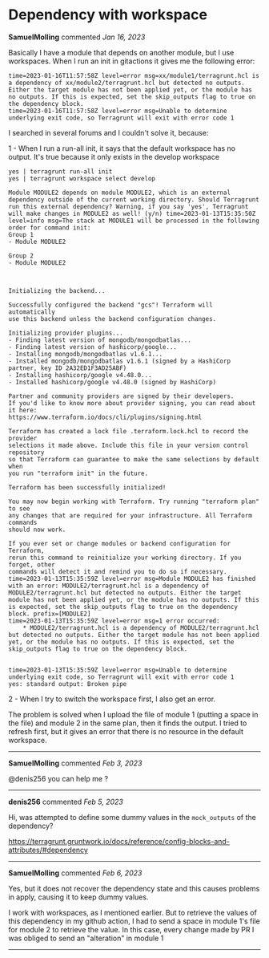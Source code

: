 # Dependency with workspace

**SamuelMolling** commented *Jan 16, 2023*

Basically I have a module that depends on another module, but I use workspaces. When I run an init in gitactions it gives me the following error:

```
time=2023-01-16T11:57:58Z level=error msg=xx/module1/terragrunt.hcl is a dependency of xx/module2/terragrunt.hcl but detected no outputs. Either the target module has not been applied yet, or the module has no outputs. If this is expected, set the skip_outputs flag to true on the dependency block.
time=2023-01-16T11:57:58Z level=error msg=Unable to determine underlying exit code, so Terragrunt will exit with error code 1
```

I searched in several forums and I couldn't solve it, because:

1 - When I run a run-all init, it says that the default workspace has no output. It's true because it only exists in the develop workspace

```
yes | terragrunt run-all init
yes | terragrunt workspace select develop
```

```
Module MODULE2 depends on module MODULE2, which is an external dependency outside of the current working directory. Should Terragrunt run this external dependency? Warning, if you say 'yes', Terragrunt will make changes in MODULE2 as well! (y/n) time=2023-01-13T15:35:50Z level=info msg=The stack at MODULE1 will be processed in the following order for command init:
Group 1
- Module MODULE2

Group 2
- Module MODULE2



Initializing the backend...

Successfully configured the backend "gcs"! Terraform will automatically
use this backend unless the backend configuration changes.

Initializing provider plugins...
- Finding latest version of mongodb/mongodbatlas...
- Finding latest version of hashicorp/google...
- Installing mongodb/mongodbatlas v1.6.1...
- Installed mongodb/mongodbatlas v1.6.1 (signed by a HashiCorp partner, key ID 2A32ED1F3AD25ABF)
- Installing hashicorp/google v4.48.0...
- Installed hashicorp/google v4.48.0 (signed by HashiCorp)

Partner and community providers are signed by their developers.
If you'd like to know more about provider signing, you can read about it here:
https://www.terraform.io/docs/cli/plugins/signing.html

Terraform has created a lock file .terraform.lock.hcl to record the provider
selections it made above. Include this file in your version control repository
so that Terraform can guarantee to make the same selections by default when
you run "terraform init" in the future.

Terraform has been successfully initialized!

You may now begin working with Terraform. Try running "terraform plan" to see
any changes that are required for your infrastructure. All Terraform commands
should now work.

If you ever set or change modules or backend configuration for Terraform,
rerun this command to reinitialize your working directory. If you forget, other
commands will detect it and remind you to do so if necessary.
time=2023-01-13T15:35:59Z level=error msg=Module MODULE2 has finished with an error: MODULE2/terragrunt.hcl is a dependency of MODULE2/terragrunt.hcl but detected no outputs. Either the target module has not been applied yet, or the module has no outputs. If this is expected, set the skip_outputs flag to true on the dependency block. prefix=[MODULE2] 
time=2023-01-13T15:35:59Z level=error msg=1 error occurred:
	* MODULE2/terragrunt.hcl is a dependency of MODULE2/terragrunt.hcl but detected no outputs. Either the target module has not been applied yet, or the module has no outputs. If this is expected, set the skip_outputs flag to true on the dependency block.


time=2023-01-13T15:35:59Z level=error msg=Unable to determine underlying exit code, so Terragrunt will exit with error code 1
yes: standard output: Broken pipe
```

2 - When I try to switch the workspace first, I also get an error.


The problem is solved when I upload the file of module 1 (putting a space in the file) and module 2 in the same plan, then it finds the output. I tried to refresh first, but it gives an error that there is no resource in the default workspace.
<br />
***


**SamuelMolling** commented *Feb 3, 2023*

@denis256 you can help me ?
***

**denis256** commented *Feb 5, 2023*

Hi,
was attempted to define some dummy values in the `mock_outputs` of the dependency?

https://terragrunt.gruntwork.io/docs/reference/config-blocks-and-attributes/#dependency
***

**SamuelMolling** commented *Feb 6, 2023*

Yes, but it does not recover the dependency state and this causes problems in apply, causing it to keep dummy values.

I work with workspaces, as I mentioned earlier. But to retrieve the values of this dependency in my github action, I had to send a space in module 1's file for module 2 to retrieve the value. In this case, every change made by PR I was obliged to send an "alteration" in module 1
***

